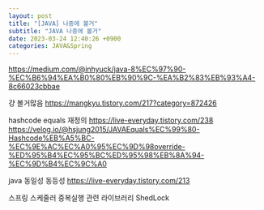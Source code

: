 ```yaml
---
layout: post
title: "[JAVA] 나중에 볼거"
subtitle: "JAVA 나중에 볼거"
date: 2023-03-24 12:40:26 +0900
categories: JAVA&Spring
---
```

https://medium.com/@inhyuck/java-8%EC%97%90-%EC%B6%94%EA%B0%80%EB%90%9C-%EA%B2%83%EB%93%A4-8c66023cbbae

걍 볼거많음
	https://mangkyu.tistory.com/217?category=872426



hashcode equals 재정의
	https://live-everyday.tistory.com/238
	https://velog.io/@hsjung2015/JAVAEquals%EC%99%80-Hashcode%EB%A5%BC-%EC%9E%AC%EC%A0%95%EC%9D%98override-%ED%95%B4%EC%95%BC%ED%95%98%EB%8A%94-%EC%9D%B4%EC%9C%A0


java 동일성 동등성
	https://live-everyday.tistory.com/213


스프링 스케줄러 중복실행 관련 라이브러리
	ShedLock
